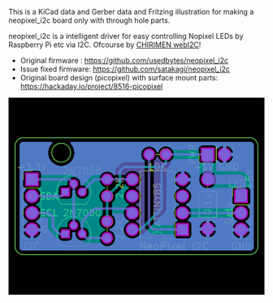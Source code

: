 This is a KiCad data and Gerber data and Fritzing illustration for making a neopixel_i2c board only with through hole parts.

neopixel_i2c is a intelligent driver for easy controlling Nopixel LEDs by Raspberry Pi etc via I2C. Ofcourse by [CHIRIMEN webI2C](https://chirimen.org/chirimen-raspi3/gc/top/examples/#advanced)!

* Original firmware : https://github.com/usedbytes/neopixel_i2c
* Issue fixed firmware: https://github.com/satakagi/neopixel_i2c
* Original board design (picopixel) with surface mount parts: https://hackaday.io/project/8516-picopixel

![image](npi2c.png)

